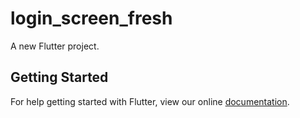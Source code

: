 # login_screen_fresh

A new Flutter project.

## Getting Started

For help getting started with Flutter, view our online
[documentation](https://flutter.io/).
